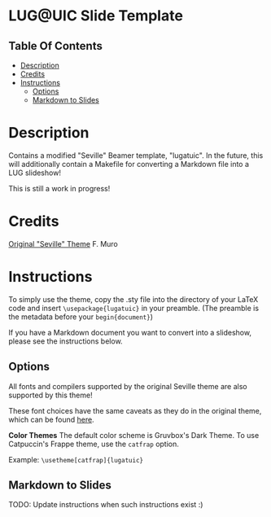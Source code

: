 # LUG@UIC Slide Template

## Table Of Contents
- [Description](#description)
- [Credits](#credits)
- [Instructions](#instructions)
  - [Options](#options)
  - [Markdown to Slides](#markdown-to-slides)

# Description

Contains a modified "Seville" Beamer template, "lugatuic".
In the future, this will additionally contain a Makefile for converting a Markdown file into a LUG slideshow!

This is still a work in progress!

# Credits

[Original "Seville" Theme](https://github.com/FMuro/seville)
F. Muro

# Instructions

To simply use the theme, copy the .sty file into the directory of your LaTeX code and insert `\usepackage{lugatuic}` in your preamble. (The preamble is the metadata before your `begin{document}`)

If you have a Markdown document you want to convert into a slideshow, please see the instructions below.

## Options

All fonts and compilers supported by the original Seville theme are also supported by this theme!

These font choices have the same caveats as they do in the original theme, which can be found [here](https://github.com/FMuro/seville?tab=readme-ov-file#options).

**Color Themes**
The default color scheme is Gruvbox's Dark Theme.
To use Catpuccin's Frappe theme, use the `catfrap` option.

Example:
`\usetheme[catfrap]{lugatuic}`

## Markdown to Slides

TODO: Update instructions when such instructions exist :)
